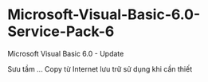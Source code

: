 # Microsoft-Visual-Basic-6.0-Service-Pack-6
Microsoft Visual Basic 6.0 - Update

Sưu tầm ... Copy từ Internet lưu trữ sử dụng khi cần thiết
